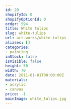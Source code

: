 ```yaml
---
id: 20
shopifyId: 0
shopifyOptionId: 0
order: 594
title: White tulips
slug: white-tulips
url: art-works/white-tulips
aliases: []
categories:
- painting
inStock: false
isVisible: false
height: 50
width: 70
date: 2011-01-01T00:00:00Z
materials:
- acrylic
- canvas
price: -1
mainImage: white_tulips.jpg
---
```


